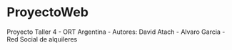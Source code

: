 # ProyectoWeb
Proyecto Taller 4 - ORT Argentina - Autores: David Atach - Alvaro Garcia - Red Social de alquileres
